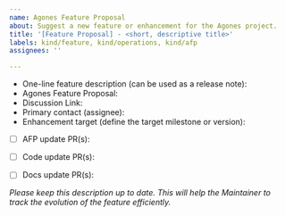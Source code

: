 ```yaml
---
name: Agones Feature Proposal
about: Suggest a new feature or enhancement for the Agones project.
title: '[Feature Proposal] - <short, descriptive title>'
labels: kind/feature, kind/operations, kind/afp
assignees: ''

---
```


- One-line feature description (can be used as a release note):
- Agones Feature Proposal: <!-- link to agones/docs/proposals file; if none yet, link to PR -->
- Discussion Link: <!-- link to list thread, meeting, or recording where the feature was discussed before AFP creation -->
- Primary contact (assignee):
- Enhancement target (define the target milestone or version):
- [ ] AFP update PR(s):
- [ ] Code update PR(s):
- [ ] Docs update PR(s):


_Please keep this description up to date. This will help the Maintainer to track the evolution of the feature efficiently._
